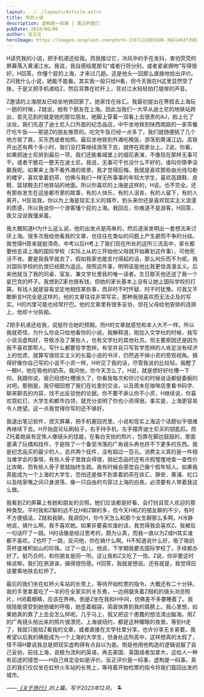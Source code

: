 ```yaml
---
layout: ../../layouts/Article.astro
title: 写的小说
description: 虚构是一码事 | 真正的我们
pubDate: 2024/06/06
author: 张又左
heroImage: https://images.unsplash.com/photo-1567133803606-3601463f3981?q=80&w=1770&auto=format&fit=crop
---
```


H读完我的小说，把手机递还给我。而我接过它，冷风中的手在发抖，害怕荧荧的屏幕落入黄浦江水。我说，我自感结尾那句“或者行将分别，或者紧紧拥吻”写得很好。H回答，你懂个屁的上海，才来过几趟。这是他头一回那么直接地给出评价。Z问我什么小说，她能不能看。其实我一般只给H看，但今天我在H这里显然受了挫，于是又把手机递给Z，然后背靠在栏杆上，背对江水轻轻拍打堤岸的声音。

Z邀请的上海朋友已经坐地铁回家了。她家住在徐汇。我最初提出在寒假去上海玩一趟的时候，Z就说，她有个朋友在上海。因此当我们一大早从迪士尼的地铁站跨出，首先见到的就是她的那位朋友，她脚上穿着一双看上去很贵的AJ，脸上化了淡妆。我们先逛了迪士尼入口外面的纪念品店，中午坐地铁到陕西南路的一家茶餐厅吃午饭——那是Z的朋友推荐的。吃完午饭已经一点多了，我们就随便挑了几个地方晃了晃，买东西或者拍照。最后坐地铁到外滩吃晚饭，游荡到黄浦江边。高铁开出还有两个多小时，我们没打算继续游荡下去，就停在观景台上。Z说，你看，如果把迪士尼排到最后一项，我们还能看城堡上的烟花表演，不像现在那样无事可干。或者干脆花一整天在迪士尼。我说，无事可干也没什么不好的，谁叫你猜拳没赢我呢。如果来上海不看外滩的夜景，我才觉得后悔。我就是喜欢那些由光线勾勒的楼宇，喜欢拿着奶茶、仿佛与我们一样无所事事的年轻大学生，喜欢高跟鞋、皮鞋、篮球鞋击打地铁站的地面。所以你喜欢的上海是这样的，H说。也不完全。还有那些发生在这座都市里的故事，有的人快乐，有的人沮丧，有的人留下，有的人离开。H反驳我，你以为上海是现实主义的城市，到头来你还是喜欢现实主义浪漫的质感，所以我说你一个游客懂个屁的上海。我回击，你难道不是游客。H回答，我又没说我懂来着。

我大概知道H为什么这么说，他的出发点是简单的，然后逐渐发明出一套想法来讨厌上海。很多次我给他看我的文章，也往往在类似的问题上产生避而不争的分歧。我觉得H原来就挺清奇。中考以后H考上了我们现在所处的这所三流高中，家长都要他去读上海的国际学校（实际上从初三开始他父母就开始筹划这件事），可他死活不肯。要是我我早就去了，假如我家也能支付得起的话，那么何乐而不为呢。我对国际学校的仇恨已经颇为遥远。按照这件事，明明该是他比我更信浪漫主义。后来他就当了我的同桌、室友、兼文学社里我的唯一读者。生日那天他还送了我一个星巴克的杯子。我想到Z家也很有钱，但她的家长基本上没有让她上国际学校的打算。有钱人就是容易坚定地相信某些事，而非时不时怀疑、时不时犹豫。可我又不敢断言H完全是这样的，他的文章往往非常写实，那种我很喜欢而无法企及的写实。H的内里可能也经常拧巴。他的文章里有很多妥协，但在父母给他安排的选择上，他却十分执拗。

Z把手机递还给我，说挺符合她的预期。而H的文章就感觉和本人大不一样。所以我就奇怪，为什么你会只给他看你的小说。我解释道，刚加入文学社的时候，我写小说没虚构好，导致涉及了某些人，也有文学社的其他社员。但主要原因还是因为我不喜欢那帮人，写什么都要哲学思辨。有空并且只写哲学思辨的人肯定没有经济上的忧虑，就算写很现实主义的长篇小说的书评，仍然逃不掉小资的旁观视角。搞得好像你自己写的小说不小资一样，H听见了我的话，尽管我说的比较轻。我瞪了一眼H，他在吸他的奶茶。我问他，你今天怎么了。H说，就是想好好吐槽一下你。我跟你说，我已经想吐槽很久了，你看我每次和你讨论的时候说话都挺委婉的对吧。那倒是。我仔细回想了我们在社里的交谈，以及周末在咖啡店里看书码字、聊来聊去的内容，找不出反驳他的论据。你不要不承认你不小资，H继续说，你喜欢霓虹灯、大学生和都市白领，就充分说明了你也小资得很。事实是，上海更容易令人绝望。这一点我觉得你写的还不够好。

我退出笔记软件，熄灭屏幕，把手机塞回兜里。小说和现实上海这个话题似乎很难再继续下去。H开始逛论坛刷帖子，右手持手机，左手摆弄迪士尼买的钥匙扣。而Z托着她装有定焦人像镜头的佳能，在看白天拍的照片，包靠在脚边鼓鼓的，里面塞满了玩偶和挂件，于是除了一个备受冷落的广角镜头再也挤不下更多的东西。我是纪念品买的最少的人，总共两个挂件，没有超过一百元。消费主义真的是一件相当难学会的事情，有些人骨子里就会得很，挑纪念品时还有点假惺惺地查一查性价比攻略，而有些人骨子里就始终生疏。我有时候会感觉自己像个假年轻人。如果我真能成为一个上海的大学生，恐怕还是做不到拿着奶茶在徐汇、静安、黄浦、虹口以及陆家嘴之间只身游荡，像一只自由的鸟穿过上海的白夜。必须要有人带着我这么做。

我看到Z的屏幕上有她和朋友的合照。她们应该都是好看、会打扮且受人欢迎的那种类型。平时我和Z聊的远不比H和Z聊的多，但今天H和Z的朋友聊的不少，有时不方便插话，Z就和我聊。我调侃H，你今天怎么和那个女生聊那么多啊。H冷静地说，搞什么啊，我不喜欢她。如果非要喜欢谁的话，我觉得我会喜欢Z。我被后一句话吓了一跳。H的话像是经过思考的，颇为认真，而我一直以为Z或H其实谁都不喜欢。Z也吓了一跳，反问他，你在搞什么啊。H不知道说什么好，吸了吸奶茶杯底堆积如山的珍珠。过了一会儿，他说，下学期我要去国际学校了，手续都办好了。挺巧合的，和你朋友是同一所。这让我和Z又吃了一惊。Z说，你非要这时候说嘛，我们在旅游诶，搞得很伤感。H回答，我就是想说。还有就是，我觉得应该要乘地铁去虹桥了。

最后的我们坐在虹桥火车站的长凳上，等待开始检票的指令。大概还有二十分钟。我的手里拿着吃了一半的在全家买的关东煮，一边用腿夹着Z相机的镜头浏览照片，H闭着眼睛，应该在养神。倒是Z坐在我和H中间，仿佛差不多要睡着了。我隐隐能感受到她弛缓的呼吸，她歪着脑袋，简直快靠到我的肩膀上。我心里想，如果她真的靠了上去会怎么样呢。几乎马上，我又把这个愚蠢的想法清出脑海。用Z的广角镜头拍出来的照片很漂亮，上海或纽约，都是这种耀眼的夜景。等到H走了，我就只能给Z看我的文章，或者直接在文学社里分享。也许分享无关紧要。我希望以后我的确能成为一个上海的大学生，但身处这所高中，这样想真的太假了，怪不得H要说我总是把现实虚构得有点自以为是。倒是他用他构造的逻辑说服了自己妥协，前往上海，说极为流利的英语，再去美国、英国或者加拿大，这给人一种有前途的错觉——H自己肯定会如是评价。反正评价是一码事，虚构是一码事。真正的我们仅仅坐在虹桥火车站的长凳上，等待着开始检票的指令将我们载回出发的城市。

_——[《关于旅行》](/words/关于旅行)的上篇。写于2023年12月。_ 🏝️

